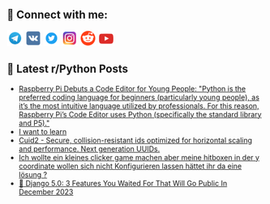 ## 🔎 Connect with me:
[<img src="https://github.com/bullbesh/bullbesh/blob/main/images/Telegram.png" width="32" height="32" />](https://t.me/bullbesh)
[<img src="https://github.com/bullbesh/bullbesh/blob/main/images/VK.png" width="32" height="32" />](https://vk.com/bullbesh)
[<img src="https://github.com/bullbesh/bullbesh/blob/main/images/Twitter.png" width="32" height="32" />](https://twitter.com/bullbesh1)
[<img src="https://github.com/bullbesh/bullbesh/blob/main/images/Instagram.png" width="32" height="32" />](https://www.instagram.com/bullbesh)
[<img src="https://github.com/bullbesh/bullbesh/blob/main/images/Reddit.png" width="32" height="32" />](https://www.reddit.com/user/bullbesh)
[<img src="https://github.com/bullbesh/bullbesh/blob/main/images/YouTube.png" width="32" height="32" />](https://www.youtube.com/channel/UCtfjRs6uzgq5mfm8S06WTcg)

## 📕 Latest r/Python Posts
<!-- BLOG-POST-LIST:START -->
- [Raspberry Pi Debuts a Code Editor for Young People: &quot;Python is the preferred coding language for beginners &lpar;particularly young people&rpar;, as it’s the most intuitive language utilized by professionals. For this reason, Raspberry Pi’s Code Editor uses Python &lpar;specifically the standard library and P5&rpar;.&quot;](https://www.reddit.com/r/Python/comments/13o040f/raspberry_pi_debuts_a_code_editor_for_young/)
- [I want to learn](https://www.reddit.com/r/Python/comments/13nzjur/i_want_to_learn/)
- [Cuid2 - Secure, collision-resistant ids optimized for horizontal scaling and performance. Next generation UUIDs.](https://www.reddit.com/r/Python/comments/13ny8ry/cuid2_secure_collisionresistant_ids_optimized_for/)
- [Ich wollte ein kleines clicker game machen aber meine hitboxen in der y coordinate wollen sich nicht Konfigurieren lassen hättet ihr da eine lösung ?](https://www.reddit.com/r/Python/comments/13nxzd2/ich_wollte_ein_kleines_clicker_game_machen_aber/)
- [🥥 Django 5.0: 3 Features You Waited For That Will Go Public In December 2023](https://www.reddit.com/r/Python/comments/13nvtsy/django_50_3_features_you_waited_for_that_will_go/)
<!-- BLOG-POST-LIST:END -->
